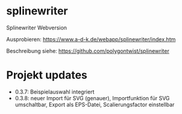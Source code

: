 # splinewriter
Splinewriter Webversion

Ausprobieren: https://www.a-d-k.de/webapp/splinewriter/index.htm

Beschreibung siehe: https://github.com/polygontwist/splinewriter


# Projekt updates 
* 0.3.7: Beispielauswahl integriert
* 0.3.8: neuer Import für SVG (genauer), Importfunktion für SVG umschaltbar, Export als EPS-Datei, Scalierungsfactor einstellbar


